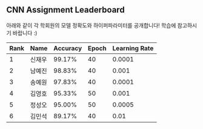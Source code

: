 ## CNN Assignment Leaderboard

아래와 같이 각 학회원의 모델 정확도와 하이퍼파라미터를 공개합니다! 학습에 참고하시기 바랍니다 :)

| Rank | Name  | Accuracy | Epoch | Learning Rate | 
| ---- | ----  | -------- | ----- | ------------- |
| 1 | 신재우 |  99.17% | 40 | 0.0001 |
| 2 | 남예진 |  98.83% | 40 | 0.001  |
| 3 | 송예원 |  97.83% | 40 | 0.0001 |
| 4 | 김영호 |  95.33% | 50 | 0.001  |
| 5 | 정성오 |  95.00% | 50 | 0.0005 |
| 6 | 김민석 |  89.17% | 40 | 0.01   |
